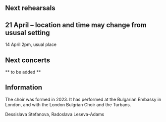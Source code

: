 ## Next rehearsals

21 April – location and time may change from ususal setting
---
14 April 2pm, usual place

## Next concerts
** to be added **


## Information
The choir was formed in 2023. It has performed at the Bulgarian Embassy in London, and with the London Bulgrian Choir and the Turbans.

Dessislava Stefanova, Radoslava Leseva-Adams

